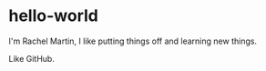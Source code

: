 # hello-world

I'm Rachel Martin, I like putting things off and learning new things. 

Like GitHub. 

